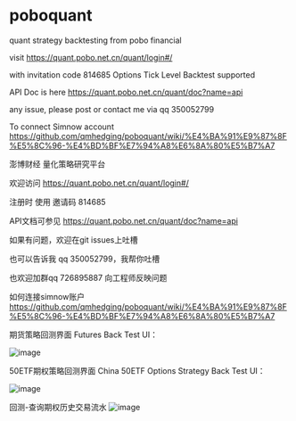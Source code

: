 # poboquant
quant strategy backtesting from pobo financial

visit https://quant.pobo.net.cn/quant/login#/

with invitation code 
814685
Options Tick Level Backtest supported

API Doc is here https://quant.pobo.net.cn/quant/doc?name=api

any issue, please post or contact me via qq 350052799

To connect Simnow account https://github.com/qmhedging/poboquant/wiki/%E4%BA%91%E9%87%8F%E5%8C%96-%E4%BD%BF%E7%94%A8%E6%8A%80%E5%B7%A7

澎博财经 量化策略研究平台 

欢迎访问 https://quant.pobo.net.cn/quant/login#/

注册时 使用 邀请码 814685

API文档可参见 https://quant.pobo.net.cn/quant/doc?name=api

如果有问题，欢迎在git issues上吐槽 

也可以告诉我 qq 350052799，我帮你吐槽 

也欢迎加群qq 726895887 向工程师反映问题 

如何连接simnow账户 https://github.com/qmhedging/poboquant/wiki/%E4%BA%91%E9%87%8F%E5%8C%96-%E4%BD%BF%E7%94%A8%E6%8A%80%E5%B7%A7

期货策略回测界面 Futures Back Test UI：

![image](https://github.com/qmhedging/poboquant/blob/master/%E6%BE%8E%E5%8D%9A%E4%BA%91%E9%87%8F%E5%8C%96mag.jpg)

50ETF期权策略回测界面 China 50ETF Options Strategy Back Test UI：

![image](https://github.com/qmhedging/poboquant/blob/master/%E6%BE%8E%E5%8D%9A%E4%BA%91%E9%87%8F%E5%8C%96-%E6%9C%9F%E6%9D%83.jpg)

回测-查询期权历史交易流水
![image](https://github.com/qmhedging/poboquant/blob/master/poboquant.jpg)
